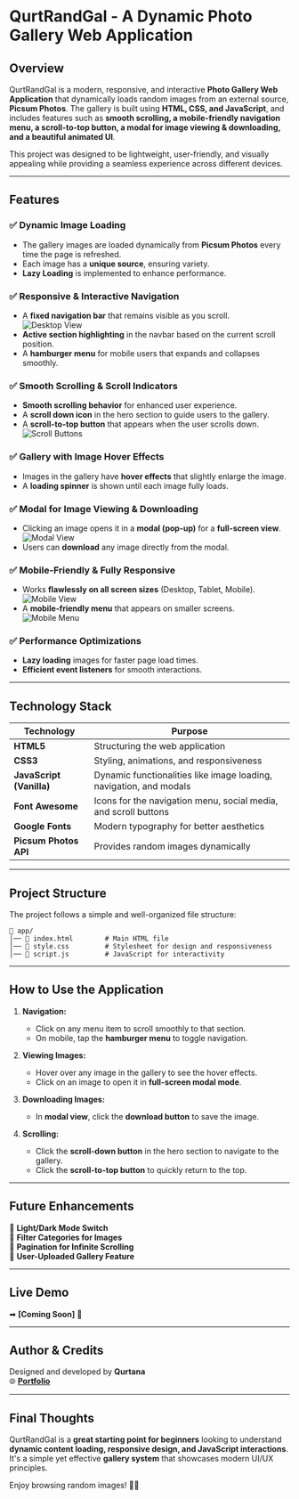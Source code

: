 # **QurtRandGal - A Dynamic Photo Gallery Web Application**

## **Overview**

QurtRandGal is a modern, responsive, and interactive **Photo Gallery Web Application** that dynamically loads random images from an external source, **Picsum Photos**. The gallery is built using **HTML, CSS, and JavaScript**, and includes features such as **smooth scrolling, a mobile-friendly navigation menu, a scroll-to-top button, a modal for image viewing & downloading, and a beautiful animated UI**.

This project was designed to be lightweight, user-friendly, and visually appealing while providing a seamless experience across different devices.

---

## **Features**

### ✅ **Dynamic Image Loading**

- The gallery images are loaded dynamically from **Picsum Photos** every time the page is refreshed.
- Each image has a **unique source**, ensuring variety.
- **Lazy Loading** is implemented to enhance performance.

### ✅ **Responsive & Interactive Navigation**

- A **fixed navigation bar** that remains visible as you scroll.
    ![Desktop View](../.img/01-index.png)
- **Active section highlighting** in the navbar based on the current scroll position.
- A **hamburger menu** for mobile users that expands and collapses smoothly.

### ✅ **Smooth Scrolling & Scroll Indicators**

- **Smooth scrolling behavior** for enhanced user experience.
- A **scroll down icon** in the hero section to guide users to the gallery.
- A **scroll-to-top button** that appears when the user scrolls down.
    ![Scroll Buttons](../.img/04-scroll-top.png)

### ✅ **Gallery with Image Hover Effects**

- Images in the gallery have **hover effects** that slightly enlarge the image.
- A **loading spinner** is shown until each image fully loads.

### ✅ **Modal for Image Viewing & Downloading**

- Clicking an image opens it in a **modal (pop-up)** for a **full-screen view**.
    ![Modal View](../.img/05-modal-view.png)
- Users can **download** any image directly from the modal.

### ✅ **Mobile-Friendly & Fully Responsive**

- Works **flawlessly on all screen sizes** (Desktop, Tablet, Mobile).
    ![Mobile View](../.img/03-mobile-view.png)
- A **mobile-friendly menu** that appears on smaller screens.
    ![Mobile Menu](../.img/02-hamburger-menu.png)

### ✅ **Performance Optimizations**

- **Lazy loading** images for faster page load times.
- **Efficient event listeners** for smooth interactions.

---

## **Technology Stack**

| **Technology** | **Purpose** |
|--------------|--------------|
| **HTML5** | Structuring the web application |
| **CSS3** | Styling, animations, and responsiveness |
| **JavaScript (Vanilla)** | Dynamic functionalities like image loading, navigation, and modals |
| **Font Awesome** | Icons for the navigation menu, social media, and scroll buttons |
| **Google Fonts** | Modern typography for better aesthetics |
| **Picsum Photos API** | Provides random images dynamically |

---

## **Project Structure**

The project follows a simple and well-organized file structure:

```plaintext
📂 app/
│── 📄 index.html        # Main HTML file
│── 📄 style.css         # Stylesheet for design and responsiveness
│── 📄 script.js         # JavaScript for interactivity
```

---

## **How to Use the Application**

1. **Navigation:**
   - Click on any menu item to scroll smoothly to that section.
   - On mobile, tap the **hamburger menu** to toggle navigation.

2. **Viewing Images:**
   - Hover over any image in the gallery to see the hover effects.
   - Click on an image to open it in **full-screen modal mode**.

3. **Downloading Images:**
   - In **modal view**, click the **download button** to save the image.

4. **Scrolling:**
   - Click the **scroll-down button** in the hero section to navigate to the gallery.
   - Click the **scroll-to-top button** to quickly return to the top.

---

## **Future Enhancements**

🔹 **Light/Dark Mode Switch**  
🔹 **Filter Categories for Images**  
🔹 **Pagination for Infinite Scrolling**  
🔹 **User-Uploaded Gallery Feature**  

---

## **Live Demo**

➡ **[Coming Soon]** 🚀

---

## **Author & Credits**

Designed and developed by **Qurtana**  
🌐 **[Portfolio](https://portfolio.qurtana.com.ng)**  

---

## **Final Thoughts**

QurtRandGal is a **great starting point for beginners** looking to understand **dynamic content loading, responsive design, and JavaScript interactions**. It's a simple yet effective **gallery system** that showcases modern UI/UX principles.  

Enjoy browsing random images! 🎉📸
